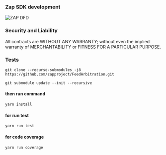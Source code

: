 ### Zap SDK development 

![ZAP DFD](https://github.com/zapproject/FeedArbitration/blob/master/dataflow.png)

### Security and Liability

All contracts are WITHOUT ANY WARRANTY; without even the implied warranty of MERCHANTABILITY or FITNESS FOR A PARTICULAR PURPOSE.

### Tests
    git clone --recurse-submodules -j8 https://github.com/zapproject/FeedArbitration.git

    git submodule update --init --recursive


  #### then run command
    yarn install


  #### for run test
    yarn run test


  #### for code coverage
    yarn run coverage

